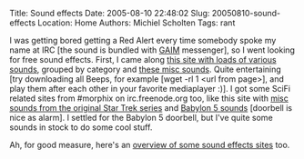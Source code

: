 Title: Sound effects
Date: 2005-08-10 22:48:02
Slug: 20050810-sound-effects
Location: Home
Authors: Michiel Scholten
Tags: rant

<p>I was getting bored getting a Red Alert every time somebody spoke my name at IRC [the sound is bundled with <a href="http://gaim.sourceforge.net/">GAIM</a> messenger], so I went looking for free sound effects. First, I came along <a href="http://freesoundfiles.tintagel.net/Audio/">this site with loads of various sounds</a>, grouped by category and <a href="http://www.pacdv.com/sounds/index.html">these misc sounds</a>. Quite entertaining [try downloading all Beeps, for example [wget -rl 1 &lt;url from page&gt;], and play them after each other in your favorite mediaplayer :)]. I got some SciFi related sites from #morphix on irc.freenode.org too, like this site with <a href="http://www.barbneal.com/trekmisc.asp">misc sounds from the original Star Trek series</a> and <a href="http://www.ajbaker.force9.co.uk/b5images.html">Babylon 5 sounds</a> [doorbell is nice as alarm]. I settled for the Babylon 5 doorbell, but I've quite some sounds in stock to do some cool stuff.</p>

<p>Ah, for good measure, here's an <a href="http://www.stonewashed.net/sfx.html">overview of some sound effects sites</a> too.</p>